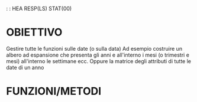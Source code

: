  :  : HEA RESP(LS) STAT(00)

# OBIETTIVO
Gestire tutte le funzioni sulle date (o sulla data)
Ad esempio costruire un albero ad espansione che presenta gli anni e all'interno i mesi
(o trimestri e mesi) all'interno le settimane ecc.
Oppure la matrice degli attributi di tutte le date di un anno

# FUNZIONI/METODI
